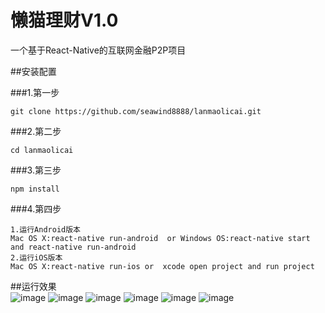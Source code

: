 # 懒猫理财V1.0
一个基于React-Native的互联网金融P2P项目

##安装配置

###1.第一步
```
git clone https://github.com/seawind8888/lanmaolicai.git
```
###2.第二步
```
cd lanmaolicai
```
###3.第三步
```
npm install
```
###4.第四步
```
1.运行Android版本
Mac OS X:react-native run-android  or Windows OS:react-native start and react-native run-android
2.运行iOS版本
Mac OS X:react-native run-ios or  xcode open project and run project
```
##运行效果 
<br/>
 ![image](https://github.com/seawind8888/lanmaolicai/blob/master/screenshot/app1.png)
 ![image](https://github.com/seawind8888/lanmaolicai/blob/master/screenshot/图片1.png)
 ![image](https://github.com/seawind8888/lanmaolicai/blob/master/screenshot/图片2.png)
 ![image](https://github.com/seawind8888/lanmaolicai/blob/master/screenshot/图片3.png)
 ![image](https://github.com/seawind8888/lanmaolicai/blob/master/screenshot/图片4.png)
 ![image](https://github.com/seawind8888/lanmaolicai/blob/master/screenshot/图片5.png)
